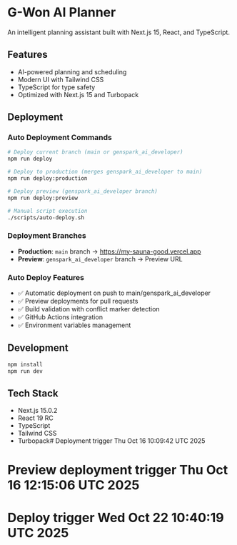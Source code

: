 # G-Won AI Planner

An intelligent planning assistant built with Next.js 15, React, and TypeScript.

## Features
- AI-powered planning and scheduling
- Modern UI with Tailwind CSS
- TypeScript for type safety
- Optimized with Next.js 15 and Turbopack

## Deployment

### Auto Deployment Commands
```bash
# Deploy current branch (main or genspark_ai_developer)
npm run deploy

# Deploy to production (merges genspark_ai_developer to main)  
npm run deploy:production

# Deploy preview (genspark_ai_developer branch)
npm run deploy:preview

# Manual script execution
./scripts/auto-deploy.sh
```

### Deployment Branches
- **Production**: `main` branch → https://my-sauna-good.vercel.app
- **Preview**: `genspark_ai_developer` branch → Preview URL

### Auto Deploy Features
- ✅ Automatic deployment on push to main/genspark_ai_developer
- ✅ Preview deployments for pull requests  
- ✅ Build validation with conflict marker detection
- ✅ GitHub Actions integration
- ✅ Environment variables management

## Development
```bash
npm install
npm run dev
```

## Tech Stack
- Next.js 15.0.2
- React 19 RC
- TypeScript
- Tailwind CSS
- Turbopack# Deployment trigger Thu Oct 16 10:09:42 UTC 2025
# Preview deployment trigger Thu Oct 16 12:15:06 UTC 2025
# Deploy trigger Wed Oct 22 10:40:19 UTC 2025
